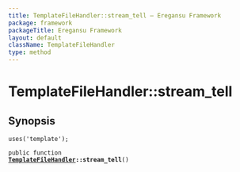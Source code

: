 ```yaml
---
title: TemplateFileHandler::stream_tell — Eregansu Framework
package: framework
packageTitle: Eregansu Framework
layout: default
className: TemplateFileHandler
type: method
---
```


# TemplateFileHandler::stream_tell

## Synopsis

<code>uses('template');</code>

<code>public function <b><a href="TemplateFileHandler">TemplateFileHandler</a>::stream_tell</b>()</code>

